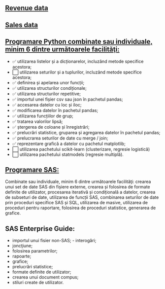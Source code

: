 ## [Revenue data](https://github.com/raresndc/Proiect_Pachete/tree/main/Revenue)
## [Sales data](https://github.com/raresndc/Proiect_Pachete/tree/main/Sales)
## [Programare Python combinate sau individuale, minim 6 dintre următoarele facilităţi:](https://github.com/raresndc/Proiect_Pachete/tree/main/py)
- :white_check_mark: utilizarea listelor și a dicționarelor, incluzând metode specifice acestora;
- :white_large_square: utilizarea seturilor și a tuplurilor, incluzând metode specifice acestora;
- :white_check_mark: definirea și apelarea unor funcții;
- :white_check_mark: utilizarea structurilor condiționale;
- :white_check_mark: utilizarea structurilor repetitive;
- :white_check_mark: importul unei fișier csv sau json în pachetul pandas;
- :white_check_mark: accesarea datelor cu loc și iloc;
- :white_check_mark: modificarea datelor în pachetul pandas;
- :white_check_mark: utilizarea funcțiilor de grup;
- :white_check_mark: tratarea valorilor lipsă;
- :white_check_mark: ștergerea de coloane și înregistrări;
- :white_check_mark: prelucrări statistice, gruparea și agregarea datelor în pachetul pandas;
- :white_check_mark: prelucrarea seturilor de date cu merge / join;
- :white_check_mark: reprezentare grafică a datelor cu pachetul matplotlib;
- :white_large_square: utilizarea pachetului scikit-learn (clusterizare, regresie logistică)
- :white_large_square: utilizarea pachetului statmodels (regresie multiplă).

## [Programare SAS:](https://github.com/raresndc/Proiect_Pachete/blob/main/programare_sas.sas)
Combinate sau individuale, minim 6 dintre următoarele facilităţi: crearea unui set de date SAS din fișiere externe, crearea și folosirea de formate definite de utilizator, procesarea iterativă și condițională a datelor, crearea de subseturi de date, utilizarea de funcții SAS, combinarea seturilor de date prin proceduri specifice SAS și SQL, utilizarea de masive, utilizarea de proceduri pentru raportare, folosirea de proceduri statistice, generarea de grafice.

## SAS Enterprise Guide:
- importul unui fisier non-SAS; - interogări;
- joncţiune;
- folosirea parametrilor;
- rapoarte;
- grafice;
- prelucrări statistice;
- formate definite de utilizator;
- crearea unui document compus;
- stiluri create de utilizator.